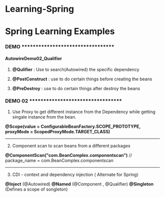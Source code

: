 # Learning-Spring

<h1>Spring Learning Examples</h1>


<h3>DEMO *********************************</h3>

<h4>AutowireDemo02_Qualifier</h4>

1. <b>@Qulifier</b>  : Use to search(Autowired) the specific dependency 

2. <b>@PostConstruct</b> : use to do certain things before creating the beans 

2. <b>@PreDestroy</b> : use to do certain things after destroy the beans 



<h3>DEMO 02 *********************************</h3>

1. Use Proxy to get different instance from the Dependency 
   while getting singale instance from the bean. 

<b>@Scope(value = ConfigurableBeanFactory.SCOPE_PROTOTYPE, proxyMode = ScopedProxyMode.TARGET_CLASS)</b>

-------------------------------------------------------------------------------------------------------------

2. Component scan to scan beans from a different packages 

<b>@ComponentScan("com.BeanComplex.componentscan")</b>    // package_name = com.BeanComplex.componentscan

-------------------------------------------------------------------------------------------------------------

3. CDI - context and dependency injection ( Alternate for Spring)

<b>@Inject</b> (@Autowired)
<b>@Named</b>   (@Component , @Qualifier)
<b>@Singleton</b> (Defines a scope of songleton)
